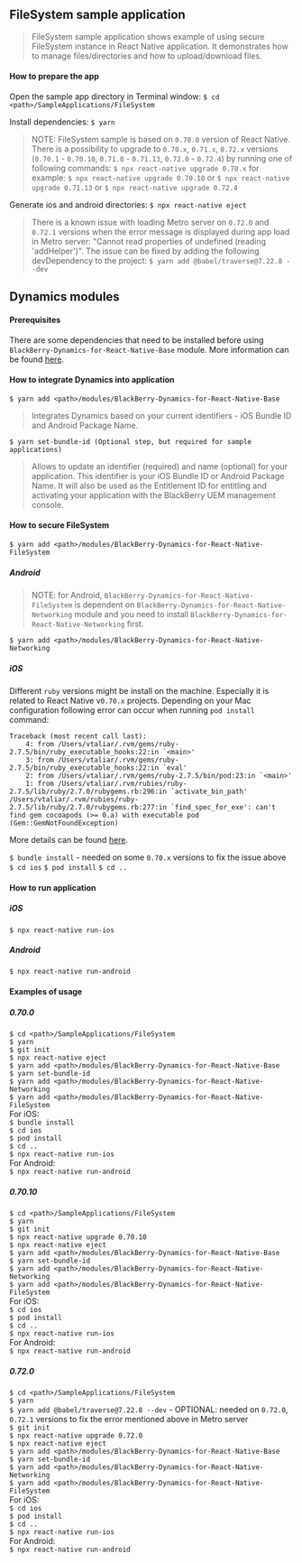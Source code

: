 ## FileSystem sample application
> FileSystem sample application shows example of using secure FileSystem instance in React Native application. It demonstrates how to manage files/directories and how to upload/download files.

#### How to prepare the app
Open the sample app directory in Terminal window:
`$ cd <path>/SampleApplications/FileSystem`

Install dependencies:
`$ yarn`

> NOTE: FileSystem sample is based on `0.70.0` version of React Native. There is a possibility to upgrade to `0.70.x`, `0.71.x`, `0.72.x` versions (`0.70.1` - `0.70.10`, `0.71.0` - `0.71.13`, `0.72.0` - `0.72.4`) by running one of following commands:
`$ npx react-native upgrade 0.70.x`
for example:
`$ npx react-native upgrade 0.70.10`
or
`$ npx react-native upgrade 0.71.13`
or
`$ npx react-native upgrade 0.72.4`

Generate ios and android directories:
`$ npx react-native eject`

> There is a known issue with loading Metro server on `0.72.0` and `0.72.1` versions when the error message is displayed during app load in Metro server: "Cannot read properties of undefined (reading 'addHelper')". The issue can be fixed by adding the following devDependency to the project:
`$ yarn add @babel/traverse@7.22.8 --dev`  

## Dynamics modules
#### Prerequisites
There are some dependencies that need to be installed before using `BlackBerry-Dynamics-for-React-Native-Base` module. More information can be found [here](https://github.com/blackberry/BlackBerry-Dynamics-React-Native-SDK/tree/master/modules/BlackBerry-Dynamics-for-React-Native-Base#Preconditions).

#### How to integrate Dynamics into application
	$ yarn add <path>/modules/BlackBerry-Dynamics-for-React-Native-Base

> Integrates Dynamics based on your current identifiers - iOS Bundle ID and Android Package Name.

	$ yarn set-bundle-id (Optional step, but required for sample applications)

> Allows to update an identifier (required) and name (optional) for your application. This identifier is your iOS Bundle ID or Android Package Name. It will also be used as the Entitlement ID for entitling and activating your application with the BlackBerry UEM management console.

#### How to secure FileSystem
	$ yarn add <path>/modules/BlackBerry-Dynamics-for-React-Native-FileSystem

##### Android

> NOTE: for Android, `BlackBerry-Dynamics-for-React-Native-FileSystem` is dependent on `BlackBerry-Dynamics-for-React-Native-Networking` module and you need to install `BlackBerry-Dynamics-for-React-Native-Networking` first.

	$ yarn add <path>/modules/BlackBerry-Dynamics-for-React-Native-Networking

##### iOS
Different `ruby` versions might be install on the machine. Especially it is related to React Native v`0.70.x` projects.
Depending on your Mac configuration following error can occur when running `pod install` command:
```
Traceback (most recent call last):
	4: from /Users/vtaliar/.rvm/gems/ruby-2.7.5/bin/ruby_executable_hooks:22:in `<main>'
	3: from /Users/vtaliar/.rvm/gems/ruby-2.7.5/bin/ruby_executable_hooks:22:in `eval'
	2: from /Users/vtaliar/.rvm/gems/ruby-2.7.5/bin/pod:23:in `<main>'
	1: from /Users/vtaliar/.rvm/rubies/ruby-2.7.5/lib/ruby/2.7.0/rubygems.rb:296:in `activate_bin_path'
/Users/vtaliar/.rvm/rubies/ruby-2.7.5/lib/ruby/2.7.0/rubygems.rb:277:in `find_spec_for_exe': can't find gem cocoapods (>= 0.a) with executable pod (Gem::GemNotFoundException)
```
More details can be found [here](https://medium.com/@pk60905/bundle-install-and-bundle-update-80f3d6f52214).

`$ bundle install` - needed on some `0.70.x` versions to fix the issue above  
`$ cd ios`
`$ pod install`
`$ cd ..`

#### How to run application
##### iOS
`$ npx react-native run-ios`

##### Android
`$ npx react-native run-android`

#### Examples of usage
##### 0.70.0
`$ cd <path>/SampleApplications/FileSystem`  
`$ yarn`  
`$ git init`  
`$ npx react-native eject`  
`$ yarn add <path>/modules/BlackBerry-Dynamics-for-React-Native-Base`  
`$ yarn set-bundle-id`  
`$ yarn add <path>/modules/BlackBerry-Dynamics-for-React-Native-Networking`  
`$ yarn add <path>/modules/BlackBerry-Dynamics-for-React-Native-FileSystem`  
For iOS:  
`$ bundle install`  
`$ cd ios`  
`$ pod install`  
`$ cd ..`  
`$ npx react-native run-ios`  
For Android:  
`$ npx react-native run-android`  
##### 0.70.10
`$ cd <path>/SampleApplications/FileSystem`  
`$ yarn`  
`$ git init`  
`$ npx react-native upgrade 0.70.10`  
`$ npx react-native eject`  
`$ yarn add <path>/modules/BlackBerry-Dynamics-for-React-Native-Base`  
`$ yarn set-bundle-id`  
`$ yarn add <path>/modules/BlackBerry-Dynamics-for-React-Native-Networking`  
`$ yarn add <path>/modules/BlackBerry-Dynamics-for-React-Native-FileSystem`  
For iOS:  
`$ cd ios`  
`$ pod install`  
`$ cd ..`  
`$ npx react-native run-ios`  
For Android:  
`$ npx react-native run-android`  
##### 0.72.0
`$ cd <path>/SampleApplications/FileSystem`  
`$ yarn`  
`$ yarn add @babel/traverse@7.22.8 --dev` - OPTIONAL: needed on `0.72.0`, `0.72.1` versions to fix the error mentioned above in Metro server  
`$ git init`  
`$ npx react-native upgrade 0.72.0`  
`$ npx react-native eject`  
`$ yarn add <path>/modules/BlackBerry-Dynamics-for-React-Native-Base`  
`$ yarn set-bundle-id`  
`$ yarn add <path>/modules/BlackBerry-Dynamics-for-React-Native-Networking`  
`$ yarn add <path>/modules/BlackBerry-Dynamics-for-React-Native-FileSystem`  
For iOS:  
`$ cd ios`  
`$ pod install`  
`$ cd ..`  
`$ npx react-native run-ios`  
For Android:  
`$ npx react-native run-android`  
